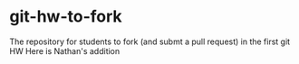 git-hw-to-fork
==============

The repository for students to fork (and submt a pull request) in the first git HW
Here is Nathan's addition